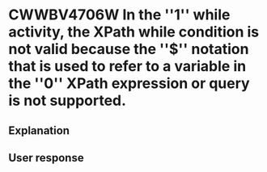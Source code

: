 # CWWBV4706W In the ''1'' while activity, the XPath while condition is not valid because the ''$'' notation that is used to refer to a variable in the ''0'' XPath expression or query is not supported.

## Explanation

## User response